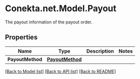 # Conekta.net.Model.Payout
The payout information of the payout order.

## Properties

Name | Type | Description | Notes
------------ | ------------- | ------------- | -------------
**PayoutMethod** | [**PayoutMethod**](PayoutMethod.md) |  | 

[[Back to Model list]](../README.md#documentation-for-models) [[Back to API list]](../README.md#documentation-for-api-endpoints) [[Back to README]](../README.md)

